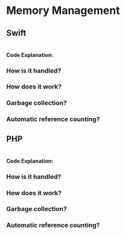 # Memory Management

## Swift
```swift
```
#### Code Explanation:

### How is it handled?
### How does it work?
### Garbage collection?
### Automatic reference counting?

## PHP
```php
```
#### Code Explanation:

### How is it handled?
### How does it work?
### Garbage collection?
### Automatic reference counting?